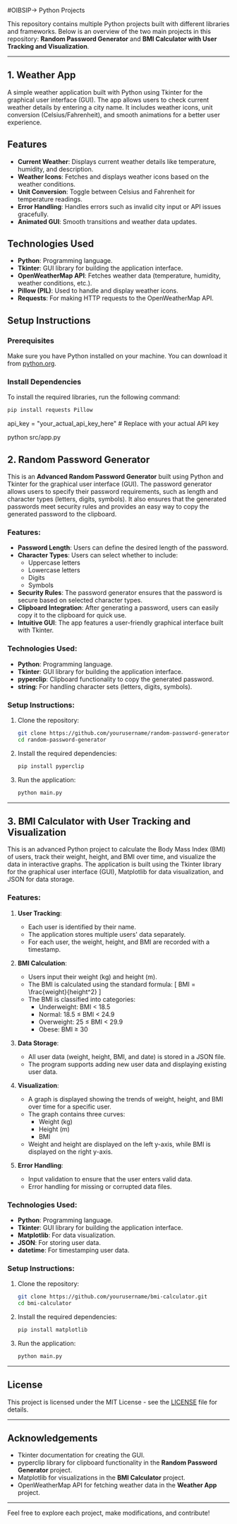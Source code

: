 #OIBSIP-> Python Projects

This repository contains multiple Python projects built with different libraries and frameworks. Below is an overview of the two main projects in this repository: **Random Password Generator** and **BMI Calculator with User Tracking and Visualization**.

---

##  1. Weather App

A simple weather application built with Python using Tkinter for the graphical user interface (GUI). The app allows users to check current weather details by entering a city name. It includes weather icons, unit conversion (Celsius/Fahrenheit), and smooth animations for a better user experience.

## Features

- **Current Weather**: Displays current weather details like temperature, humidity, and description.
- **Weather Icons**: Fetches and displays weather icons based on the weather conditions.
- **Unit Conversion**: Toggle between Celsius and Fahrenheit for temperature readings.
- **Error Handling**: Handles errors such as invalid city input or API issues gracefully.
- **Animated GUI**: Smooth transitions and weather data updates.

## Technologies Used

- **Python**: Programming language.
- **Tkinter**: GUI library for building the application interface.
- **OpenWeatherMap API**: Fetches weather data (temperature, humidity, weather conditions, etc.).
- **Pillow (PIL)**: Used to handle and display weather icons.
- **Requests**: For making HTTP requests to the OpenWeatherMap API.

## Setup Instructions

### Prerequisites

Make sure you have Python installed on your machine. You can download it from [python.org](https://www.python.org/downloads/).

### Install Dependencies

To install the required libraries, run the following command:

```bash
pip install requests Pillow
```


api_key = "your_actual_api_key_here"  # Replace with your actual API key


python src/app.py





## 2. Random Password Generator

This is an **Advanced Random Password Generator** built using Python and Tkinter for the graphical user interface (GUI). The password generator allows users to specify their password requirements, such as length and character types (letters, digits, symbols). It also ensures that the generated passwords meet security rules and provides an easy way to copy the generated password to the clipboard.

### Features:
- **Password Length**: Users can define the desired length of the password.
- **Character Types**: Users can select whether to include:
  - Uppercase letters
  - Lowercase letters
  - Digits
  - Symbols
- **Security Rules**: The password generator ensures that the password is secure based on selected character types.
- **Clipboard Integration**: After generating a password, users can easily copy it to the clipboard for quick use.
- **Intuitive GUI**: The app features a user-friendly graphical interface built with Tkinter.

### Technologies Used:
- **Python**: Programming language.
- **Tkinter**: GUI library for building the application interface.
- **pyperclip**: Clipboard functionality to copy the generated password.
- **string**: For handling character sets (letters, digits, symbols).

### Setup Instructions:

1. Clone the repository:

    ```bash
    git clone https://github.com/yourusername/random-password-generator.git
    cd random-password-generator
    ```

2. Install the required dependencies:

    ```bash
    pip install pyperclip
    ```

3. Run the application:

    ```bash
    python main.py
    ```

---

## 3. BMI Calculator with User Tracking and Visualization

This is an advanced Python project to calculate the Body Mass Index (BMI) of users, track their weight, height, and BMI over time, and visualize the data in interactive graphs. The application is built using the Tkinter library for the graphical user interface (GUI), Matplotlib for data visualization, and JSON for data storage.

### Features:
1. **User Tracking**:
   - Each user is identified by their name.
   - The application stores multiple users' data separately.
   - For each user, the weight, height, and BMI are recorded with a timestamp.

2. **BMI Calculation**:
   - Users input their weight (kg) and height (m).
   - The BMI is calculated using the standard formula:
     \[ BMI = \frac{weight}{height^2} \]
   - The BMI is classified into categories:
     - Underweight: BMI < 18.5
     - Normal: 18.5 ≤ BMI < 24.9
     - Overweight: 25 ≤ BMI < 29.9
     - Obese: BMI ≥ 30

3. **Data Storage**:
   - All user data (weight, height, BMI, and date) is stored in a JSON file.
   - The program supports adding new user data and displaying existing user data.

4. **Visualization**:
   - A graph is displayed showing the trends of weight, height, and BMI over time for a specific user.
   - The graph contains three curves:
     - Weight (kg)
     - Height (m)
     - BMI
   - Weight and height are displayed on the left y-axis, while BMI is displayed on the right y-axis.

5. **Error Handling**:
   - Input validation to ensure that the user enters valid data.
   - Error handling for missing or corrupted data files.

### Technologies Used:
- **Python**: Programming language.
- **Tkinter**: GUI library for building the application interface.
- **Matplotlib**: For data visualization.
- **JSON**: For storing user data.
- **datetime**: For timestamping user data.

### Setup Instructions:

1. Clone the repository:

    ```bash
    git clone https://github.com/yourusername/bmi-calculator.git
    cd bmi-calculator
    ```

2. Install the required dependencies:

    ```bash
    pip install matplotlib
    ```

3. Run the application:

    ```bash
    python main.py
    ```

---

## License

This project is licensed under the MIT License - see the [LICENSE](LICENSE) file for details.

---

## Acknowledgements
- Tkinter documentation for creating the GUI.
- pyperclip library for clipboard functionality in the **Random Password Generator** project.
- Matplotlib for visualizations in the **BMI Calculator** project.
- OpenWeatherMap API for fetching weather data in the **Weather App** project.

---

Feel free to explore each project, make modifications, and contribute!
